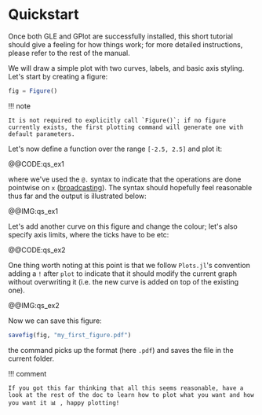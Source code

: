 # Quickstart

Once both GLE and GPlot are successfully installed, this short tutorial should give a feeling for how things work; for more detailed instructions, please refer to the rest of the manual.

We will draw a simple plot with two curves, labels, and basic axis styling.
Let's start by creating a figure:

```julia
fig = Figure()
```

!!! note

    It is not required to explicitly call `Figure()`; if no figure currently exists, the first plotting command will generate one with default parameters.

Let's now define a function over the range `[-2.5, 2.5]` and plot it:

@@CODE:qs_ex1

where we've used the `@.` syntax to indicate that the operations are done pointwise on `x` ([broadcasting](https://docs.julialang.org/en/v1/manual/arrays/index.html#Broadcasting-1)).
The syntax should hopefully feel reasonable thus far and the output is illustrated below:

@@IMG:qs_ex1

Let's add another curve on this figure and change the colour; let's also specify axis limits, where the ticks have to be etc:

@@CODE:qs_ex2

One thing worth noting at this point is that we follow `Plots.jl`'s convention adding a `!` after `plot` to indicate that it should modify the current graph without overwriting it (i.e. the new curve is added on top of the existing one).

@@IMG:qs_ex2

Now we can save this figure:

```julia
savefig(fig, "my_first_figure.pdf")
```

the command picks up the format (here `.pdf`) and saves the file in the current folder.

!!! comment

    If you got this far thinking that all this seems reasonable, have a look at the rest of the doc to learn how to plot what you want and how you want it 📊 , happy plotting!
